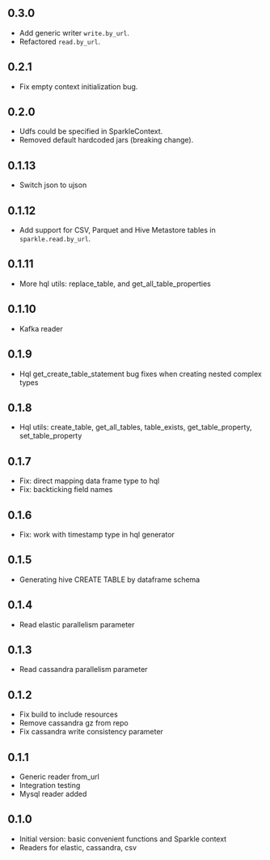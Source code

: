 ## 0.3.0
* Add generic writer `write.by_url`.
* Refactored `read.by_url`.

## 0.2.1
* Fix empty context initialization bug.

## 0.2.0
* Udfs could be specified in SparkleContext.
* Removed default hardcoded jars (breaking change).

## 0.1.13
* Switch json to ujson

## 0.1.12
* Add support for CSV, Parquet and Hive Metastore tables in `sparkle.read.by_url`.

## 0.1.11
* More hql utils: replace_table, and get_all_table_properties

## 0.1.10
* Kafka reader

## 0.1.9
* Hql get_create_table_statement bug fixes when creating nested complex types

## 0.1.8
* Hql utils: create_table, get_all_tables, table_exists, get_table_property, set_table_property

## 0.1.7
* Fix: direct mapping data frame type to hql
* Fix: backticking field names

## 0.1.6
* Fix: work with timestamp type in hql generator

## 0.1.5
* Generating hive CREATE TABLE by dataframe schema

## 0.1.4
* Read elastic parallelism parameter

## 0.1.3
* Read cassandra parallelism parameter

## 0.1.2
* Fix build to include resources
* Remove cassandra gz from repo
* Fix cassandra write consistency parameter

## 0.1.1
* Generic reader from_url
* Integration testing
* Mysql reader added

## 0.1.0
* Initial version: basic convenient functions and Sparkle context
* Readers for elastic, cassandra, csv